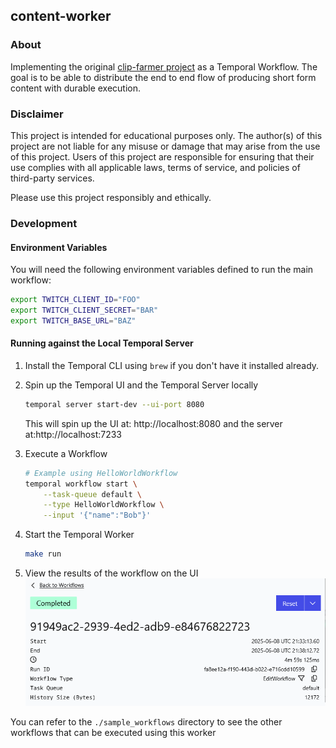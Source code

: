 ## content-worker

### About
Implementing the original [clip-farmer project](https://github.com/skhanal5/clip-farmer) as a Temporal Workflow. The goal is to be able to distribute the end to end flow of producing short form content with durable execution. 

### Disclaimer

This project is intended for educational purposes only. The author(s) of this project are not liable for any misuse or damage that may arise from the use of this project. Users of this project are responsible for ensuring that their use complies with all applicable laws, terms of service, and policies of third-party services.

Please use this project responsibly and ethically.

### Development

#### Environment Variables
You will need the following environment variables defined to run the main workflow:
```bash
export TWITCH_CLIENT_ID="FOO"
export TWITCH_CLIENT_SECRET="BAR"
export TWITCH_BASE_URL="BAZ"
```

#### Running against the Local Temporal Server

1. Install the Temporal CLI using `brew` if you don't have it installed already. 

2. Spin up the Temporal UI and the Temporal Server locally
    ```bash
    temporal server start-dev --ui-port 8080
    ```
    This will spin up the UI at: http://localhost:8080 and the server at:http://localhost:7233

3. Execute a Workflow
    ```bash
    # Example using HelloWorldWorkflow
    temporal workflow start \
        --task-queue default \
        --type HelloWorldWorkflow \
        --input '{"name":"Bob"}'
    ```

4. Start the Temporal Worker
    ```bash
    make run
    ```

5. View the results of the workflow on the UI ![alt text](./static/image.png)

You can refer to the `./sample_workflows` directory to see the other workflows that can be executed using this worker